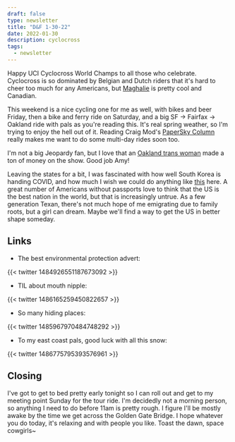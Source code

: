 ```yaml
---
draft: false
type: newsletter
title: "D&F 1-30-22"
date: 2022-01-30
description: cyclocross
tags:
  - newsletter
---
```


Happy UCI Cyclocross World Champs to all those who celebrate. Cyclocross is so dominated by Belgian and Dutch riders that it's hard to cheer too much for any Americans, but [Maghalie](http://www.maghalierochette.com) is pretty cool and Canadian. 

This weekend is a nice cycling one for me as well, with bikes and beer Friday, then a bike and ferry ride on Saturday, and a big SF -> Fairfax -> Oakland ride with pals as you're reading this. It's real spring weather, so I'm trying to enjoy the hell out of it. Reading Craig Mod's [PaperSky Column](https://papersky.jp/en/electric-ride-vol2-oiso/) really makes me want to do some multi-day rides soon too.

I'm not a big Jeopardy fan, but I love that an [Oakland trans woman](https://www.polygon.com/22900817/jeopardy-amy-schneider-most-games-money-records) made a ton of money on the show. Good job Amy! 

Leaving the states for a bit, I was fascinated with how well South Korea is handing COVID, and how much I wish we could do anything like [this](https://www.newyorker.com/culture/personal-history/a-welcome-unfreedom-in-south-korea) here. A great number of Americans without passports love to think that the US is the best nation in the world, but that is increasingly untrue. As a few generation Texan, there's not much hope of me emigrating due to family roots, but a girl can dream. Maybe we'll find a way to get the US in better shape someday.

## Links

- The best environmental protection advert:

{{< twitter 1484926551187673092 >}}

- TIL about mouth nipple:

{{< twitter 1486165259450822657 >}}

- So many hiding places:

{{< twitter 1485967970484748292 >}}

- To my east coast pals, good luck with all this snow:

{{< twitter 1486775795393576961 >}}

## Closing

I've got to get to bed pretty early tonight so I can roll out and get to my meeting point Sunday for the tour ride. I'm decidedly not a morning person, so anything I need to do before 11am is pretty rough. I figure I'll be mostly awake by the time we get across the Golden Gate Bridge. I hope whatever you do today, it's relaxing and with people you like. Toast the dawn, space cowgirls~